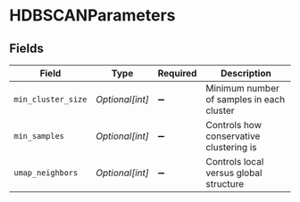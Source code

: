 # HDBSCANParameters


## Fields

| Field                                     | Type                                      | Required                                  | Description                               |
| ----------------------------------------- | ----------------------------------------- | ----------------------------------------- | ----------------------------------------- |
| `min_cluster_size`                        | *Optional[int]*                           | :heavy_minus_sign:                        | Minimum number of samples in each cluster |
| `min_samples`                             | *Optional[int]*                           | :heavy_minus_sign:                        | Controls how conservative clustering is   |
| `umap_neighbors`                          | *Optional[int]*                           | :heavy_minus_sign:                        | Controls local versus global structure    |